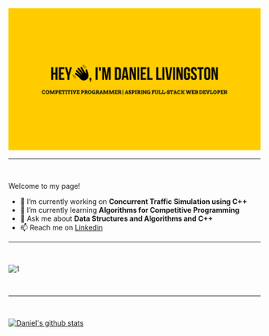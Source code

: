 <img src="./Assets/header.png"/>

---

<br>

Welcome to my page!

- 🔭 I’m currently working on **Concurrent Traffic Simulation using C++**
- 🌱 I’m currently learning **Algorithms for Competitive Programming**
- 💬 Ask me about **Data Structures and Algorithms and C++**
- 📫 Reach me on [Linkedin](https://www.linkedin.com/in/michael-hoffmann-3b8933b1)

---

<br>

![1](https://github-readme-stats.vercel.app/api/top-langs/?username=DanielLivingston32&theme=tokyonight)

<br>

---

<br>

[![Daniel's github stats](https://github-readme-stats.vercel.app/api?username=DanielLivingston32&theme=tokyonight)](https://github.com/DanielLivingston32/github-readme-stats)
